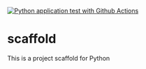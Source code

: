 [![Python application test with Github Actions](https://github.com/lucasm-paulo/scaffold/actions/workflows/main.yml/badge.svg)](https://github.com/lucasm-paulo/scaffold/actions/workflows/main.yml)

# scaffold
This is a project scaffold for Python

